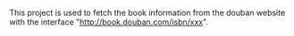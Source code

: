This project is used to fetch the book information from the douban website with the interface "http://book.douban.com/isbn/xxx".
